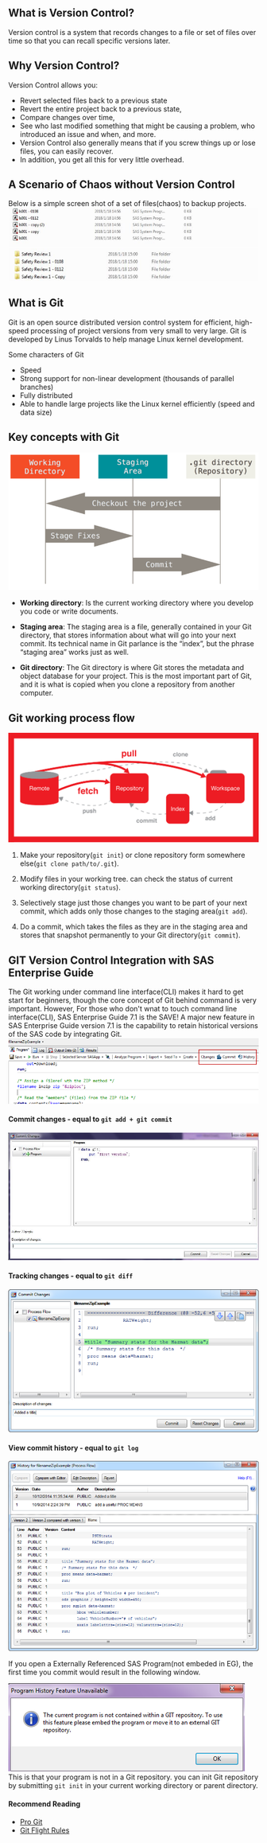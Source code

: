 ## What is Version Control?
Version control is a system that records changes to a file or set of files over time so that you can recall specific versions later.

## Why Version Control?
Version Control allows you:
* Revert selected files back to a previous state
* Revert the entire project back to a previous state,
* Compare changes over time,
* See who last modified something that might be causing a problem, who introduced an issue and when, and more.
* Version Control also generally means that if you screw things up or lose files, you can easily recover.
* In addition, you get all this for very little overhead.

## A Scenario of Chaos without Version Control
Below is a simple screen shot of a set of files(chaos) to backup projects.
![backup1](img/in-post/git-version-control-integration-with-sas-enterprise-guide/backup1.JPG)
![backup2](img/in-post/git-version-control-integration-with-sas-enterprise-guide/backup2.JPG)

## What is Git
Git is an open source distributed version control system for efficient, high-speed processing of project versions from very small to very large. Git is developed by Linus Torvalds to help manage Linux kernel development.

Some characters of Git
* Speed
* Strong support for non-linear development (thousands of parallel branches)
* Fully distributed
* Able to handle large projects like the Linux kernel efficiently (speed and data size)

## Key concepts with Git

![workspace](img/in-post/git-version-control-integration-with-sas-enterprise-guide/workspace.png)

* **Working directory**: Is the current working directory where you develop you code or write documents.

* **Staging area**: The staging area is a file, generally contained in your Git directory, that stores information about what will go into your next commit. Its technical name in Git parlance is the “index”, but the phrase “staging area” works just as well.

* **Git directory**: The Git directory is where Git stores the metadata and object database for your project. This is the most important part of Git, and it is what is copied when you clone a repository from another computer.

## Git working process flow
![process](img/in-post/git-version-control-integration-with-sas-enterprise-guide/workflow.png)
1. Make your repository(`git init`) or clone repository form somewhere else(`git clone path/to/.git`).

2. Modify files in your working tree. can check the status of current working directory(`git status`).

3. Selectively stage just those changes you want to be part of your next commit, which adds only those changes to the staging area(`git add`).

4. Do a commit, which takes the files as they are in the staging area and stores that snapshot permanently to your Git directory(`git commit`).

## GIT Version Control Integration with SAS Enterprise Guide
The Git working under command line interface(CLI) makes it hard to get start for beginners, though the core concept of Git behind command is very important.
However, For those who don't wnat to touch command line interface(CLI), SAS Enterprise Guide 7.1 is the SAVE!
A major new feature in SAS Enterprise Guide version 7.1 is the capability to retain historical versions of the SAS code by integrating Git.
![eg_git](img/in-post/git-version-control-integration-with-sas-enterprise-guide/eg_git1.png)

#### Commit changes - equal to `git add + git commit`
![commit](img/in-post/git-version-control-integration-with-sas-enterprise-guide/commit.JPG)

#### Tracking changes - equal to `git diff`
![diff](img/in-post/git-version-control-integration-with-sas-enterprise-guide/diff.png)

#### View commit history - equal to `git log`
![log](img/in-post/git-version-control-integration-with-sas-enterprise-guide/log.png)

If you open a Externally Referenced SAS Program(not embeded in EG), the first time you commit would result in the following window.

![window](img/in-post/git-version-control-integration-with-sas-enterprise-guide/window.png)
This is that your program is not in a Git repository. you can init Git repository by submitting `git init` in your current working directory or parent directory.

#### Recommend Reading
* [Pro Git](https://bingohuang.gitbooks.io/progit2/content/01-introduction/1-introduction.html)
* [Git Flight Rules](https://github.com/k88hudson/git-flight-rules)
